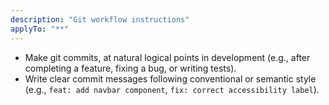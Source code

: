```yaml
---
description: "Git workflow instructions"
applyTo: "**"
---
```


- Make git commits, at natural logical points in development (e.g., after completing a feature, fixing a bug, or writing tests).
- Write clear commit messages following conventional or semantic style (e.g., `feat: add navbar component`, `fix: correct accessibility label`).
